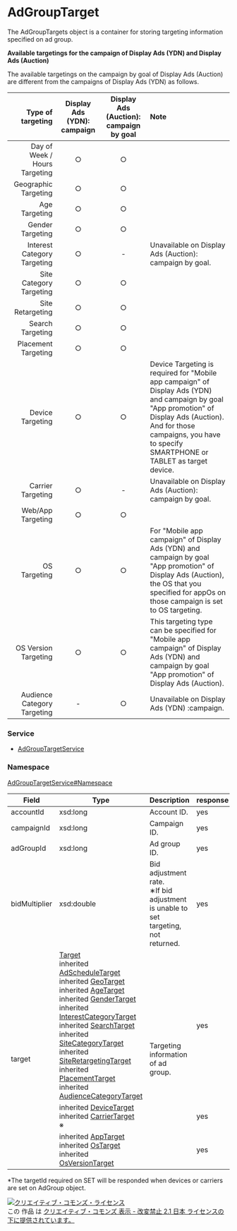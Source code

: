 

# AdGroupTarget

The AdGroupTargets object is a container for storing targeting information specified on ad group.<br/>

**Available targetings for the campaign of Display Ads (YDN) and Display Ads (Auction)**

The available targetings on the campaign by goal of Display Ads (Auction) are different from the campaigns of Display Ads (YDN) as follows.

|             Type of targeting | Display Ads (YDN): campaign | Display Ads (Auction): campaign by goal | Note                                                                                                                                      |
|------------------------------:|:---------------:|:---------------------------------:|:------------------------------------------------------------------------------------------------------------------------------------------|
| Day of Week / Hours Targeting |        ○        |                 ○                 |                                                                                                                                           |
|          Geographic Targeting |        ○        |                 ○                 |                                                                                                                                           |
|                 Age Targeting |        ○        |                 ○                 |                                                                                                                                           |
|              Gender Targeting |        ○        |                 ○                 |                                                                                                                                           |
|   Interest Category Targeting |        ○        |                 -                 | Unavailable on Display Ads (Auction): campaign by goal.                                                                                          |
|       Site Category Targeting |        ○        |                 ○                 |                                                                                                                                           |
|              Site Retargeting |        ○        |                 ○                 |                                                                                                                                           |
|              Search Targeting |        ○        |                 ○                 |                                                                                                                                           |
|           Placement Targeting |        ○        |                 ○                 |                                                                                                                                           |
|              Device Targeting |        ○        |                 ○                 | Device Targeting is required for "Mobile app campaign" of Display Ads (YDN) and campaign by goal "App promotion" of Display Ads (Auction). <br>And for those campaigns, you have to specify SMARTPHONE or TABLET as target device.       |
|             Carrier Targeting |        ○        |                 -                 | Unavailable on Display Ads (Auction): campaign by goal.                                                                                          |
|             Web/App Targeting |        ○        |                 ○                 |                                                                                                                                           |
|                  OS Targeting |        ○        |                 ○                 | For "Mobile app campaign" of Display Ads (YDN) and campaign by goal "App promotion" of Display Ads (Auction), the OS that you specified for appOs on those campaign is set to OS targeting.         |
|          OS Version Targeting |        ○        |                 ○                 | This targeting type can be specified for "Mobile app campaign" of Display Ads (YDN) and campaign by goal "App promotion" of Display Ads (Auction).             |
|   Audience Category Targeting |        -        |                 ○                 | Unavailable on Display Ads (YDN) :campaign.                                                                                                            |


### Service

+ [AdGroupTargetService](../../services/AdGroupTargetService.md)

### Namespace

[AdGroupTargetService#Namespace](../../services/AdGroupTargetService.md#namespace)

<table>
  <thead>
    <tr>
      <th>Field</th>
      <th>Type</th>
      <th>Description</th>
      <th>response</th>
      <th>add</th>
      <th>set</th>
      <th>remove</th>
      <th>replace</th>
    </tr>
  </thead>
  <tbody>
    <tr>
      <td>accountId</td>
      <td>xsd:long</td>
      <td>Account ID.</td>
      <td>yes</td>
      <td>Ignore</td>
      <td>Ignore</td>
      <td>Ignore</td>
      <td>Ignore</td>
    </tr>
    <tr>
      <td>campaignId</td>
      <td>xsd:long</td>
      <td>Campaign ID.</td>
      <td>yes</td>
      <td>Requirement<br>NotUpdatable</td>
      <td>Requirement<br>NotUpdatable</td>
      <td>Requirement<br>NotUpdatable</td>
      <td>Requirement<br>NotUpdatable</td>
    </tr>
    <tr>
      <td>adGroupId</td>
      <td>xsd:long</td>
      <td>Ad group ID.</td>
      <td>yes</td>
      <td>Requirement<br>NotUpdatable</td>
      <td>Requirement<br>NotUpdatable</td>
      <td>Requirement<br>NotUpdatable</td>
      <td>Requirement<br>NotUpdatable</td>
    </tr>
    <tr>
      <td>bidMultiplier</td>
      <td>xsd:double</td>
      <td>Bid adjustment rate.<br>∗If bid adjustment is unable to set targeting, not returned.</td>
      <td>yes</td>
      <td>Optional</td>
      <td>Optional</td>
      <td>Ignore</td>
      <td>Optional</td>
    </tr>
    <tr>
      <td rowspan="3">target</td>
      <td><a href="./Target.md">Target</a><br>
      inherited <a href="./AdScheduleTarget.md">AdScheduleTarget</a><br>
      inherited <a href="./GeoTarget.md">GeoTarget</a><br>
      inherited <a href="./AgeTarget.md">AgeTarget</a><br>
      inherited <a href="./GenderTarget.md">GenderTarget</a><br>
      inherited <a href="./InterestCategoryTarget.md">InterestCategoryTarget</a><br>
      inherited <a href="./SearchTarget.md">SearchTarget</a><br>
      inherited <a href="./SiteCategoryTarget.md">SiteCategoryTarget</a><br>
      inherited <a href="./SiteRetargetingTarget.md">SiteRetargetingTarget</a><br>
      inherited <a href="./PlacementTarget.md">PlacementTarget</a><br>
      inherited <a href="./AudienceCategoryTarget.md">AudienceCategoryTarget</a></td>
      <td rowspan="3">Targeting information of ad group.</td>
      <td>yes</td>
      <td>Requirement</td>
      <td>Requirement</td>
      <td>Requirement</td>
      <td>Requirement</td>
    </tr>
    <tr>
      <td>
      inherited <a href="./DeviceTarget.md">DeviceTarget</a><br>
      inherited <a href="./CarrierTarget.md">CarrierTarget</a><br>
	※
      </td>
      <td>yes</td>
      <td>Ignore</td>
      <td>Requirement</td>
      <td>Ignore</td>
      <td>Ignore</td>
    </tr>
    <tr>
      <td>
      inherited <a href="./AppTarget.md">AppTarget</a><br>
      inherited <a href="./OsTarget.md">OsTarget</a><br>
      inherited <a href="./OsVersionTarget.md">OsVersionTarget</a><br>
      </td>
      <td>yes</td>
      <td>Ignore</td>
      <td>Ignore</td>
      <td>Ignore</td>
      <td>Ignore</td>
    </tr>
  </tbody>
</table>
*The targetId required on SET will be responded when devices or carriers are set on AdGroup object.<br>

<a rel="license" href="http://creativecommons.org/licenses/by-nd/2.1/jp/"><img alt="クリエイティブ・コモンズ・ライセンス" style="border-width:0" src="https://i.creativecommons.org/l/by-nd/2.1/jp/88x31.png" /></a><br />この 作品 は <a rel="license" href="http://creativecommons.org/licenses/by-nd/2.1/jp/">クリエイティブ・コモンズ 表示 - 改変禁止 2.1 日本 ライセンスの下に提供されています。</a>
